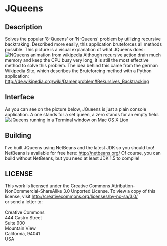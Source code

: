 JQueens
=======

Description
-----------
Solves the popular '8-Queens' or 'N-Queens' problem by utilizing recursive backtraking.
Described more easily, this application bruteforces all methods possible.
This picture is a visual explanation of what JQueens does:
![NQueens animation from wikipedia](http://upload.wikimedia.org/wikipedia/commons/1/1f/Eight-queens-animation.gif)
Although recursive action drain much memory and keep the CPU busy very long, it is still the most effective method to solve this problem.
The idea behind this came from the german Wikipedia Site, which describes the Bruteforcing method with a Python application: http://de.wikipedia.org/wiki/Damenproblem#Rekursives_Backtracking

Interface
---------
As you can see on the picture below, JQueens is just a plain console application. A one stands for a set queen, a zero stands for an empty field.<br />
![JQueens running in a Terminal window on Mac OS X Lion](http://f.cl.ly/items/3q462m04431U3I3R1v30/Bildschirmfoto%202012-06-20%20um%2016.09.25.png)

Building
--------
I've built JQueens using NetBeans and the latest JDK so you should too!
NetBeans is available for free here: http://netbeans.org/
Of course, you can build without NetBeans, but you need at least JDK 1.5 to compile!

LICENSE
-------
This work is licensed under the Creative Commons Attribution-NonCommercial-ShareAlike 3.0 Unported License.
To view a copy of this license, visit
http://creativecommons.org/licenses/by-nc-sa/3.0/<br />
or send a letter to: <br /><br />
Creative Commons<br />
444 Castro Street<br />
Suite 900<br />
Mountain View<br />
California, 94041<br />
USA